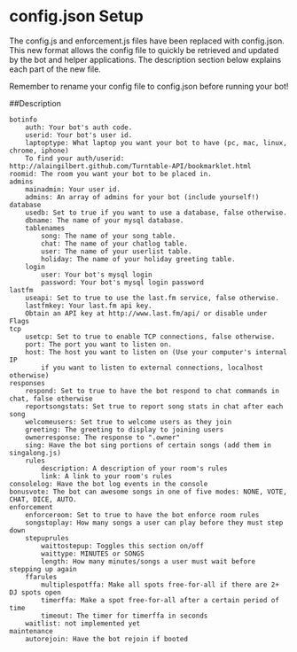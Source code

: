 # config.json Setup

The config.js and enforcement.js files have been replaced with config.json. This new format allows 
the config file to quickly be retrieved and updated by the bot and helper applications. The description
section below explains each part of the new file.

Remember to rename your config file to config.json before running your bot!

##Description

	botinfo
		auth: Your bot's auth code.
		userid: Your bot's user id.
		laptoptype: What laptop you want your bot to have (pc, mac, linux, chrome, iphone)
		To find your auth/userid: http://alaingilbert.github.com/Turntable-API/bookmarklet.html
	roomid: The room you want your bot to be placed in.
	admins
		mainadmin: Your user id.
		admins: An array of admins for your bot (include yourself!)
	database
		usedb: Set to true if you want to use a database, false otherwise.
		dbname: The name of your mysql database.
		tablenames
			song: The name of your song table.
			chat: The name of your chatlog table.
			user: The name of your userlist table.
			holiday: The name of your holiday greeting table.
		login
			user: Your bot's mysql login
			password: Your bot's mysql login password
	lastfm
		useapi: Set to true to use the last.fm service, false otherwise.
		lastfmkey: Your last.fm api key.
		Obtain an API key at http://www.last.fm/api/ or disable under Flags
	tcp
		usetcp: Set to true to enable TCP connections, false otherwise.
		port: The port you want to listen on.
		host: The host you want to listen on (Use your computer's internal IP
			if you want to listen to external connections, localhost otherwise)
	responses
		respond: Set to true to have the bot respond to chat commands in chat, false otherwise
		reportsongstats: Set true to report song stats in chat after each song
		welcomeusers: Set true to welcome users as they join
		greeting: The greeting to display to joining users
		ownerresponse: The response to ".owner"
		sing: Have the bot sing portions of certain songs (add them in singalong.js)
		rules
			description: A description of your room's rules
			link: A link to your room's rules
	consolelog: Have the bot log events in the console
	bonusvote: The bot can awesome songs in one of five modes: NONE, VOTE, CHAT, DICE, AUTO.
	enforcement
		enforceroom: Set to true to have the bot enforce room rules
		songstoplay: How many songs a user can play before they must step down
		stepuprules
			waittostepup: Toggles this section on/off
			waittype: MINUTES or SONGS
			length: How many minutes/songs a user must wait before stepping up again
		ffarules
			multiplespotffa: Make all spots free-for-all if there are 2+ DJ spots open
			timerffa: Make a spot free-for-all after a certain period of time
			timeout: The timer for timerffa in seconds
		waitlist: not implemented yet
	maintenance
		autorejoin: Have the bot rejoin if booted